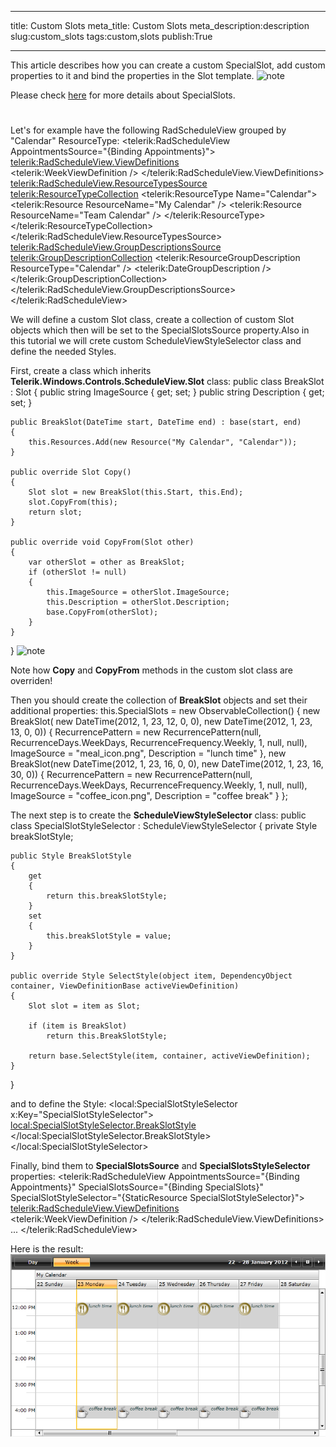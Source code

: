___
title: Custom Slots
meta_title: Custom Slots
meta_description:description
slug:custom_slots
tags:custom,slots
publish:True
___


This article describes how you can create a custom SpecialSlot, add custom properties to it and bind the properties in the Slot template.
    ![note](note.jpg)
    	

Please check [here](3386B28A-7C00-4629-B290-4EDE1A0ABB9F) for more details about SpecialSlots.

# 

Let's for example have the following RadScheduleView grouped by "Calendar" ResourceType:
<telerik:RadScheduleView AppointmentsSource="{Binding Appointments}">
	<telerik:RadScheduleView.ViewDefinitions>				
		<telerik:WeekViewDefinition  />
	</telerik:RadScheduleView.ViewDefinitions>
	<telerik:RadScheduleView.ResourceTypesSource>
		<telerik:ResourceTypeCollection>
			<telerik:ResourceType Name="Calendar">
				<telerik:Resource ResourceName="My Calendar" />
				<telerik:Resource ResourceName="Team Calendar" />
			</telerik:ResourceType>
		</telerik:ResourceTypeCollection>
	</telerik:RadScheduleView.ResourceTypesSource>
	<telerik:RadScheduleView.GroupDescriptionsSource>
		<telerik:GroupDescriptionCollection>
			<telerik:ResourceGroupDescription ResourceType="Calendar" />
			<telerik:DateGroupDescription />
		</telerik:GroupDescriptionCollection>
	</telerik:RadScheduleView.GroupDescriptionsSource>
</telerik:RadScheduleView>

We will define a custom Slot class, create a collection of custom Slot objects which then will be set to the SpecialSlotsSource property.Also in this tutorial we will crete custom ScheduleViewStyleSelector class and define the needed Styles.

First, create a class which inherits __Telerik.Windows.Controls.ScheduleView.Slot__ class:
public class BreakSlot : Slot
{
	public string ImageSource { get; set; }
	public string Description { get; set; }

	public BreakSlot(DateTime start, DateTime end) : base(start, end)
	{
		this.Resources.Add(new Resource("My Calendar", "Calendar"));			
	}

	public override Slot Copy()
	{
		Slot slot = new BreakSlot(this.Start, this.End);
		slot.CopyFrom(this);
		return slot;
	}

	public override void CopyFrom(Slot other)
	{
		var otherSlot = other as BreakSlot;
		if (otherSlot != null)
		{
			this.ImageSource = otherSlot.ImageSource;
			this.Description = otherSlot.Description;
			base.CopyFrom(otherSlot);
		}
	}
}
    ![note](note.jpg)
    	

Note how __Copy__ and __CopyFrom__ methods in the custom slot class are overriden!

Then you should create the collection of __BreakSlot__ objects and set their additional properties:
this.SpecialSlots = new ObservableCollection<Slot>()
{
	new BreakSlot( new DateTime(2012, 1, 23, 12, 0, 0), new DateTime(2012, 1, 23, 13, 0, 0)) {
		RecurrencePattern = new RecurrencePattern(null, RecurrenceDays.WeekDays, RecurrenceFrequency.Weekly, 1, null, null),
		ImageSource = "meal_icon.png",
		Description =  "lunch time"
	}, 
	new BreakSlot(new DateTime(2012, 1, 23, 16, 0, 0), new DateTime(2012, 1, 23, 16, 30, 0)) {
		RecurrencePattern = new RecurrencePattern(null, RecurrenceDays.WeekDays, RecurrenceFrequency.Weekly, 1, null, null),
		ImageSource = "coffee_icon.png",
		Description = "coffee break"
	}
};

The next step is to create the __ScheduleViewStyleSelector__ class:
public class SpecialSlotStyleSelector : ScheduleViewStyleSelector
{
	private Style breakSlotStyle;

	public Style BreakSlotStyle
	{
		get
		{
			return this.breakSlotStyle;
		}
		set
		{
			this.breakSlotStyle = value;
		}
	}

	public override Style SelectStyle(object item, DependencyObject container, ViewDefinitionBase activeViewDefinition)
	{
		Slot slot = item as Slot;

		if (item is BreakSlot)
			return this.BreakSlotStyle;

		return base.SelectStyle(item, container, activeViewDefinition);
	}
}

and to define the Style:
<local:SpecialSlotStyleSelector x:Key="SpecialSlotStyleSelector">
	<local:SpecialSlotStyleSelector.BreakSlotStyle>
		<Style TargetType="telerik:HighlightItem">
			<Setter Property="Template">
				<Setter.Value>
					<ControlTemplate>
						<Border Background="LightGray">
							<StackPanel Orientation="Horizontal" VerticalAlignment="Top" HorizontalAlignment="Left">
								<Image Source="{Binding Slot.ImageSource}" MaxHeight="29" />
								<TextBlock Text="{Binding Slot.Description}" FontSize="10" FontStyle="Italic" Foreground="DarkSlateGray" />
							</StackPanel>
						</Border>
					</ControlTemplate>
				</Setter.Value>
			</Setter>
		</Style>
	</local:SpecialSlotStyleSelector.BreakSlotStyle>
</local:SpecialSlotStyleSelector>

Finally, bind them to __SpecialSlotsSource__ and __SpecialSlotsStyleSelector__ properties:
<telerik:RadScheduleView AppointmentsSource="{Binding Appointments}"
			SpecialSlotsSource="{Binding SpecialSlots}"
			SpecialSlotStyleSelector="{StaticResource SpecialSlotStyleSelector}">
	<telerik:RadScheduleView.ViewDefinitions>				
		<telerik:WeekViewDefinition  />
	</telerik:RadScheduleView.ViewDefinitions>
	...
</telerik:RadScheduleView>

Here is the result:![radscheduleview custom slots](../Media/radscheduleview_custom_slots.png)
